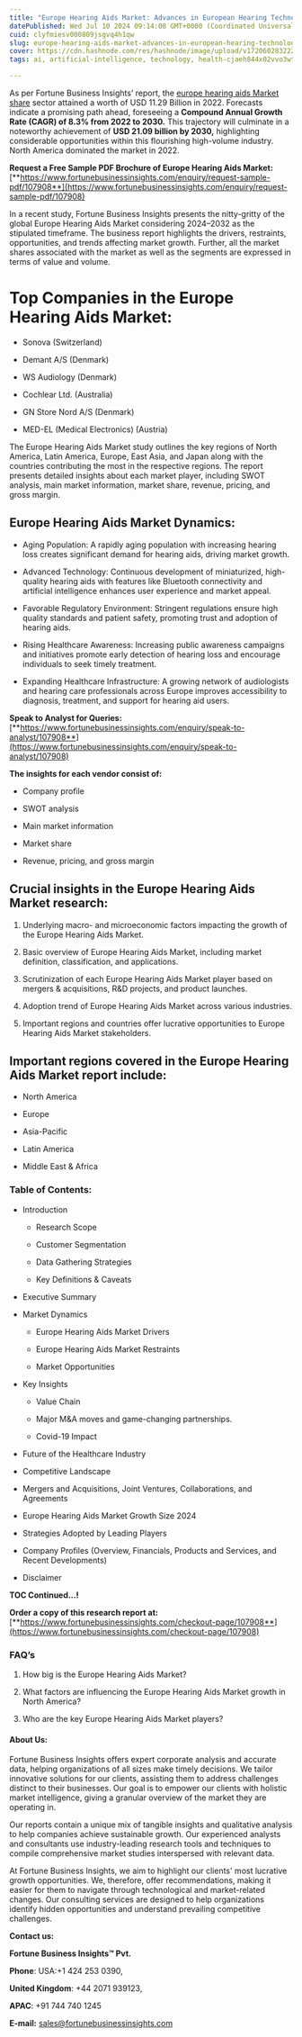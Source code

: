```yaml
---
title: "Europe Hearing Aids Market: Advances in European Hearing Technologies"
datePublished: Wed Jul 10 2024 09:14:08 GMT+0000 (Coordinated Universal Time)
cuid: clyfmiesv000809jsgvq4h1qw
slug: europe-hearing-aids-market-advances-in-european-hearing-technologies
cover: https://cdn.hashnode.com/res/hashnode/image/upload/v1720602832223/57fca290-a968-4807-9c6d-99c2c5692405.png
tags: ai, artificial-intelligence, technology, health-cjaeh844x02vvo3wtj5r2s75q, healthcare

---
```


As per Fortune Business Insights’ report, the [europe hearing aids Market share](https://www.fortunebusinessinsights.com/europe-hearing-aids-market-107908) sector attained a worth of USD 11.29 Billion in 2022. Forecasts indicate a promising path ahead, foreseeing a **Compound Annual Growth Rate (CAGR) of 8.3% from 2022 to 2030.** This trajectory will culminate in a noteworthy achievement of **USD 21.09 billion by 2030,** highlighting considerable opportunities within this flourishing high-volume industry. North America dominated the market in 2022.

**Request a Free Sample PDF Brochure of Europe Hearing Aids Market:** [**https://www.fortunebusinessinsights.com/enquiry/request-sample-pdf/107908**](https://www.fortunebusinessinsights.com/enquiry/request-sample-pdf/107908)

In a recent study, Fortune Business Insights presents the nitty-gritty of the global Europe Hearing Aids Market considering 2024–2032 as the stipulated timeframe. The business report highlights the drivers, restraints, opportunities, and trends affecting market growth. Further, all the market shares associated with the market as well as the segments are expressed in terms of value and volume.

# **Top Companies in the Europe Hearing Aids Market:**

* Sonova (Switzerland)
    
* Demant A/S (Denmark)
    
* WS Audiology (Denmark)
    
* Cochlear Ltd. (Australia)
    
* GN Store Nord A/S (Denmark)
    
* MED-EL (Medical Electronics) (Austria)
    

The Europe Hearing Aids Market study outlines the key regions of North America, Latin America, Europe, East Asia, and Japan along with the countries contributing the most in the respective regions. The report presents detailed insights about each market player, including SWOT analysis, main market information, market share, revenue, pricing, and gross margin.

## Europe Hearing Aids Market **Dynamics**:

* Aging Population: A rapidly aging population with increasing hearing loss creates significant demand for hearing aids, driving market growth.
    
* Advanced Technology: Continuous development of miniaturized, high-quality hearing aids with features like Bluetooth connectivity and artificial intelligence enhances user experience and market appeal.
    
* Favorable Regulatory Environment: Stringent regulations ensure high quality standards and patient safety, promoting trust and adoption of hearing aids.
    
* Rising Healthcare Awareness: Increasing public awareness campaigns and initiatives promote early detection of hearing loss and encourage individuals to seek timely treatment.
    
* Expanding Healthcare Infrastructure: A growing network of audiologists and hearing care professionals across Europe improves accessibility to diagnosis, treatment, and support for hearing aid users.
    

**Speak to Analyst for Queries:** [**https://www.fortunebusinessinsights.com/enquiry/speak-to-analyst/107908**](https://www.fortunebusinessinsights.com/enquiry/speak-to-analyst/107908)

**The insights for each vendor consist of:**

* Company profile
    
* SWOT analysis
    
* Main market information
    
* Market share
    
* Revenue, pricing, and gross margin
    

## **Crucial insights in the Europe Hearing Aids Market research:**

1. Underlying macro- and microeconomic factors impacting the growth of the Europe Hearing Aids Market.
    
2. Basic overview of Europe Hearing Aids Market, including market definition, classification, and applications.
    
3. Scrutinization of each Europe Hearing Aids Market player based on mergers & acquisitions, R&D projects, and product launches.
    
4. Adoption trend of Europe Hearing Aids Market across various industries.
    
5. Important regions and countries offer lucrative opportunities to Europe Hearing Aids Market stakeholders.
    

## **Important regions covered in the Europe Hearing Aids Market report include:**

* North America
    
* Europe
    
* Asia-Pacific
    
* Latin America
    
* Middle East & Africa
    

### **Table of Contents:**

* Introduction
    
    * Research Scope
        
    * Customer Segmentation
        
    * Data Gathering Strategies
        
    * Key Definitions & Caveats
        
* Executive Summary
    
* Market Dynamics
    
    * Europe Hearing Aids Market Drivers
        
    * Europe Hearing Aids Market Restraints
        
    * Market Opportunities
        
* Key Insights
    
    * Value Chain
        
    * Major M&A moves and game-changing partnerships.
        
    * Covid-19 Impact
        
* Future of the Healthcare Industry
    
* Competitive Landscape
    
* Mergers and Acquisitions, Joint Ventures, Collaborations, and Agreements
    
* Europe Hearing Aids Market Growth Size 2024
    
* Strategies Adopted by Leading Players
    
* Company Profiles (Overview, Financials, Products and Services, and Recent Developments)
    
* Disclaimer
    

**TOC Continued…!**

**Order a copy of this research report at:** [**https://www.fortunebusinessinsights.com/checkout-page/107908**](https://www.fortunebusinessinsights.com/checkout-page/107908)

### **FAQ’s**

1. How big is the Europe Hearing Aids Market?
    
2. What factors are influencing the Europe Hearing Aids Market growth in North America?
    
3. Who are the key Europe Hearing Aids Market players?
    

#### **About Us:**

Fortune Business Insights offers expert corporate analysis and accurate data, helping organizations of all sizes make timely decisions. We tailor innovative solutions for our clients, assisting them to address challenges distinct to their businesses. Our goal is to empower our clients with holistic market intelligence, giving a granular overview of the market they are operating in.

Our reports contain a unique mix of tangible insights and qualitative analysis to help companies achieve sustainable growth. Our experienced analysts and consultants use industry-leading research tools and techniques to compile comprehensive market studies interspersed with relevant data.

At Fortune Business Insights, we aim to highlight our clients' most lucrative growth opportunities. We, therefore, offer recommendations, making it easier for them to navigate through technological and market-related changes. Our consulting services are designed to help organizations identify hidden opportunities and understand prevailing competitive challenges.

**Contact us:**

**Fortune Business Insights™ Pvt.**

**Phone**: USA:+1 424 253 0390,

**United Kingdom**: +44 2071 939123,

**APAC**: +91 744 740 1245

**E-mail:** [sales@fortunebusinessinsights.com](mailto:sales@fortunebusinessinsights.com)